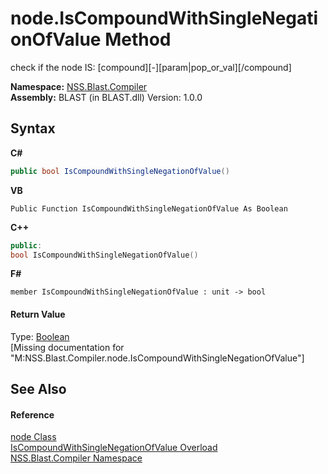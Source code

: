 # node.IsCompoundWithSingleNegationOfValue Method 
 

check if the node IS: [compound][-][param|pop_or_val][/compound]

**Namespace:**&nbsp;<a href="26a25caa-f50b-92ad-f15c-dbb9db1493ae">NSS.Blast.Compiler</a><br />**Assembly:**&nbsp;BLAST (in BLAST.dll) Version: 1.0.0

## Syntax

**C#**<br />
``` C#
public bool IsCompoundWithSingleNegationOfValue()
```

**VB**<br />
``` VB
Public Function IsCompoundWithSingleNegationOfValue As Boolean
```

**C++**<br />
``` C++
public:
bool IsCompoundWithSingleNegationOfValue()
```

**F#**<br />
``` F#
member IsCompoundWithSingleNegationOfValue : unit -> bool 

```


#### Return Value
Type: <a href="https://docs.microsoft.com/dotnet/api/system.boolean" target="_blank" rel="noopener noreferrer">Boolean</a><br />\[Missing <returns> documentation for "M:NSS.Blast.Compiler.node.IsCompoundWithSingleNegationOfValue"\]

## See Also


#### Reference
<a href="7dc9b7e9-64ad-f224-ae1a-4e6639739f56">node Class</a><br /><a href="eefd3257-8d65-9a18-5d97-bc738a82e45e">IsCompoundWithSingleNegationOfValue Overload</a><br /><a href="26a25caa-f50b-92ad-f15c-dbb9db1493ae">NSS.Blast.Compiler Namespace</a><br />